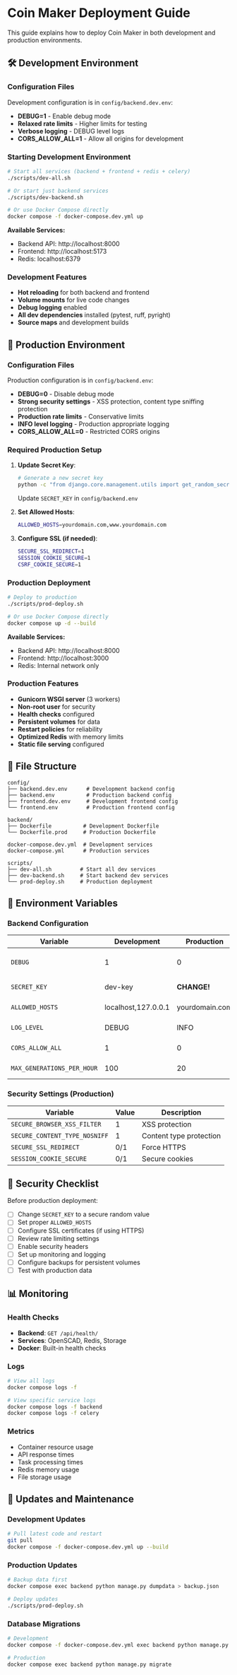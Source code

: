 # Coin Maker Deployment Guide

This guide explains how to deploy Coin Maker in both development and production environments.

## 🛠️ Development Environment

### Configuration Files

Development configuration is in `config/backend.dev.env`:
- **DEBUG=1** - Enable debug mode
- **Relaxed rate limits** - Higher limits for testing
- **Verbose logging** - DEBUG level logs
- **CORS_ALLOW_ALL=1** - Allow all origins for development

### Starting Development Environment

```bash
# Start all services (backend + frontend + redis + celery)
./scripts/dev-all.sh

# Or start just backend services
./scripts/dev-backend.sh

# Or use Docker Compose directly
docker compose -f docker-compose.dev.yml up
```

**Available Services:**
- Backend API: http://localhost:8000
- Frontend: http://localhost:5173
- Redis: localhost:6379

### Development Features

- **Hot reloading** for both backend and frontend
- **Volume mounts** for live code changes
- **Debug logging** enabled
- **All dev dependencies** installed (pytest, ruff, pyright)
- **Source maps** and development builds

## 🚀 Production Environment

### Configuration Files

Production configuration is in `config/backend.env`:
- **DEBUG=0** - Disable debug mode
- **Strong security settings** - XSS protection, content type sniffing protection
- **Production rate limits** - Conservative limits
- **INFO level logging** - Production appropriate logging
- **CORS_ALLOW_ALL=0** - Restricted CORS origins

### Required Production Setup

1. **Update Secret Key**:
   ```bash
   # Generate a new secret key
   python -c "from django.core.management.utils import get_random_secret_key; print(get_random_secret_key())"
   ```
   Update `SECRET_KEY` in `config/backend.env`

2. **Set Allowed Hosts**:
   ```bash
   ALLOWED_HOSTS=yourdomain.com,www.yourdomain.com
   ```

3. **Configure SSL (if needed)**:
   ```bash
   SECURE_SSL_REDIRECT=1
   SESSION_COOKIE_SECURE=1
   CSRF_COOKIE_SECURE=1
   ```

### Production Deployment

```bash
# Deploy to production
./scripts/prod-deploy.sh

# Or use Docker Compose directly
docker compose up -d --build
```

**Available Services:**
- Backend API: http://localhost:8000
- Frontend: http://localhost:3000
- Redis: Internal network only

### Production Features

- **Gunicorn WSGI server** (3 workers)
- **Non-root user** for security
- **Health checks** configured
- **Persistent volumes** for data
- **Restart policies** for reliability
- **Optimized Redis** with memory limits
- **Static file serving** configured

## 📁 File Structure

```
config/
├── backend.dev.env      # Development backend config
├── backend.env          # Production backend config
├── frontend.dev.env     # Development frontend config
└── frontend.env         # Production frontend config

backend/
├── Dockerfile          # Development Dockerfile
└── Dockerfile.prod     # Production Dockerfile

docker-compose.dev.yml  # Development services
docker-compose.yml      # Production services

scripts/
├── dev-all.sh         # Start all dev services
├── dev-backend.sh     # Start backend dev services
└── prod-deploy.sh     # Production deployment
```

## 🔧 Environment Variables

### Backend Configuration

| Variable | Development | Production | Description |
|----------|-------------|------------|-------------|
| `DEBUG` | 1 | 0 | Django debug mode |
| `SECRET_KEY` | dev-key | **CHANGE!** | Django secret key |
| `ALLOWED_HOSTS` | localhost,127.0.0.1 | yourdomain.com | Allowed hosts |
| `LOG_LEVEL` | DEBUG | INFO | Logging level |
| `CORS_ALLOW_ALL` | 1 | 0 | CORS policy |
| `MAX_GENERATIONS_PER_HOUR` | 100 | 20 | Rate limiting |

### Security Settings (Production)

| Variable | Value | Description |
|----------|-------|-------------|
| `SECURE_BROWSER_XSS_FILTER` | 1 | XSS protection |
| `SECURE_CONTENT_TYPE_NOSNIFF` | 1 | Content type protection |
| `SECURE_SSL_REDIRECT` | 0/1 | Force HTTPS |
| `SESSION_COOKIE_SECURE` | 0/1 | Secure cookies |

## 🚨 Security Checklist

Before production deployment:

- [ ] Change `SECRET_KEY` to a secure random value
- [ ] Set proper `ALLOWED_HOSTS` 
- [ ] Configure SSL certificates (if using HTTPS)
- [ ] Review rate limiting settings
- [ ] Enable security headers
- [ ] Set up monitoring and logging
- [ ] Configure backups for persistent volumes
- [ ] Test with production data

## 📊 Monitoring

### Health Checks

- **Backend**: `GET /api/health/`
- **Services**: OpenSCAD, Redis, Storage
- **Docker**: Built-in health checks

### Logs

```bash
# View all logs
docker compose logs -f

# View specific service logs
docker compose logs -f backend
docker compose logs -f celery
```

### Metrics

- Container resource usage
- API response times
- Task processing times
- Redis memory usage
- File storage usage

## 🔄 Updates and Maintenance

### Development Updates
```bash
# Pull latest code and restart
git pull
docker compose -f docker-compose.dev.yml up --build
```

### Production Updates
```bash
# Backup data first
docker compose exec backend python manage.py dumpdata > backup.json

# Deploy updates
./scripts/prod-deploy.sh
```

### Database Migrations
```bash
# Development
docker compose -f docker-compose.dev.yml exec backend python manage.py migrate

# Production  
docker compose exec backend python manage.py migrate
```